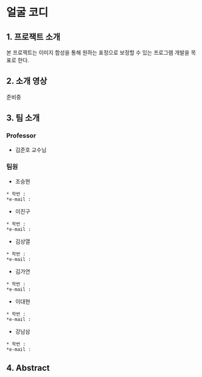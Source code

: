﻿# 얼굴 코디

## 1. 프로잭트 소개

본 프로젝트는 이미지 합성을 통해 원하는 표정으로 보정할 수 있는 프로그램 개발을 목표로 한다.


## 2. 소개 영상

준비중

## 3. 팀 소개

### Professor

- 김준호 교수님

### 팀원

- 조승현

````
* 학번 :
*e-mail :
````
- 이진구

````
* 학번 :
*e-mail :
````

- 김상열

````
* 학번 :
*e-mail :
````

- 김가연

````
* 학번 :
*e-mail :
````

- 이대현

````
* 학번 :
*e-mail :
````

- 강남삼

````
* 학번 :
*e-mail :
````

## 4. Abstract

